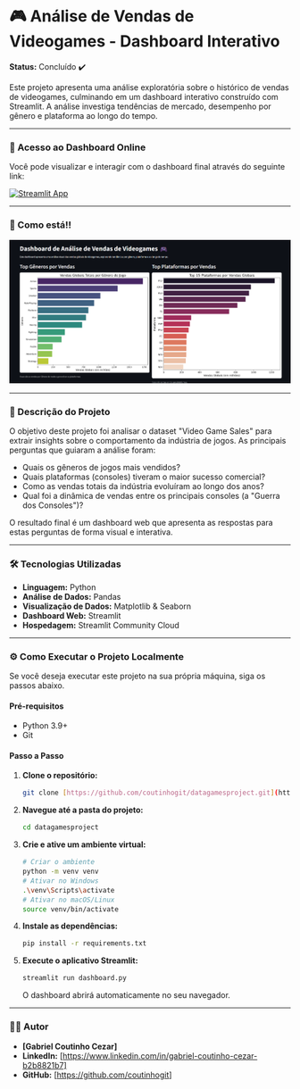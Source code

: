 # 🎮 Análise de Vendas de Videogames - Dashboard Interativo

**Status:** Concluído ✔️

Este projeto apresenta uma análise exploratória sobre o histórico de vendas de videogames, culminando em um dashboard interativo construído com Streamlit. A análise investiga tendências de mercado, desempenho por gênero e plataforma ao longo do tempo.

---

### 🚀 Acesso ao Dashboard Online

Você pode visualizar e interagir com o dashboard final através do seguinte link:

[![Streamlit App](https://static.streamlit.io/badges/streamlit_badge_black_white.svg)](https://datagames.streamlit.app)



---

### 📸 Como está!!

![Screenshot do Dashboard](https://github.com/coutinhogit/datagamesproject/blob/main/images/dashboard_screenshot.png?raw=true)



---

### 📖 Descrição do Projeto

O objetivo deste projeto foi analisar o dataset "Video Game Sales" para extrair insights sobre o comportamento da indústria de jogos. As principais perguntas que guiaram a análise foram:

* Quais os gêneros de jogos mais vendidos?
* Quais plataformas (consoles) tiveram o maior sucesso comercial?
* Como as vendas totais da indústria evoluíram ao longo dos anos?
* Qual foi a dinâmica de vendas entre os principais consoles (a "Guerra dos Consoles")?

O resultado final é um dashboard web que apresenta as respostas para estas perguntas de forma visual e interativa.

---

### 🛠️ Tecnologias Utilizadas

* **Linguagem:** Python
* **Análise de Dados:** Pandas
* **Visualização de Dados:** Matplotlib & Seaborn
* **Dashboard Web:** Streamlit
* **Hospedagem:** Streamlit Community Cloud

---

### ⚙️ Como Executar o Projeto Localmente

Se você deseja executar este projeto na sua própria máquina, siga os passos abaixo.

#### Pré-requisitos

* Python 3.9+
* Git

#### Passo a Passo

1.  **Clone o repositório:**
    ```bash
    git clone [https://github.com/coutinhogit/datagamesproject.git](https://github.com/coutinhogit/datagamesproject.git)
    ```

2.  **Navegue até a pasta do projeto:**
    ```bash
    cd datagamesproject
    ```

3.  **Crie e ative um ambiente virtual:**
    ```bash
    # Criar o ambiente
    python -m venv venv
    # Ativar no Windows
    .\venv\Scripts\activate
    # Ativar no macOS/Linux
    source venv/bin/activate
    ```

4.  **Instale as dependências:**
    ```bash
    pip install -r requirements.txt
    ```

5.  **Execute o aplicativo Streamlit:**
    ```bash
    streamlit run dashboard.py
    ```
    O dashboard abrirá automaticamente no seu navegador.

---

### 👨‍💻 Autor

* **[Gabriel Coutinho Cezar]**
* **LinkedIn:** [https://www.linkedin.com/in/gabriel-coutinho-cezar-b2b8821b7]
* **GitHub:** [https://github.com/coutinhogit]
